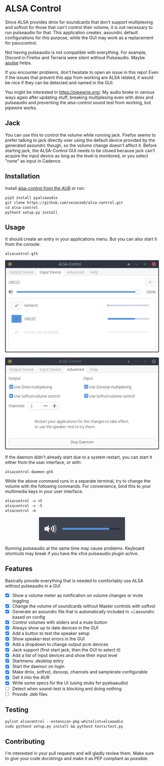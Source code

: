# ALSA Control

Since ALSA provides dmix for soundcards that don't support multiplexing and softvol for those that can't control their volume,
it is not necessary to run pulseaudio for that. This application creates .asoundrc default configurations for this purpose,
while the GUI may work as a replacement for pavucontrol.

Not having pulseaudio is not compatible with everything. For example, Discord in Firefox and Terraria were silent without Pulseaudio.
Maybe [apulse](https://github.com/i-rinat/apulse) helps.

If you encounter problems, don't hesitate to open an issue in this repo! Even if the issues that prevent this app from working are
ALSA related, it would be nice if they can be detected and named in the GUI.

You might be interested in https://pipewire.org/. My audio broke in various ways again after updating stuff,
breaking multiplexing even with dmix and pulseaudio and preventing the alsa-control sound test from working,
but pipewire works.

## Jack

You can use this to control the volume while running jack. Firefox seems to prefer talking to
jack directly over using the default device provided by the generated asoundrc though, so the
volume change doesn't affect it. Before starting jack, the ALSA-Control GUI needs to be closed because
jack can't acquire the input device as long as the level is monitored, or you select "none" as input
in Cadence.

## Installation

Install [alsa-control from the AUR](https://aur.archlinux.org/packages/alsa-control/) or run:

```
pip3 install pyalsaaudio
git clone https://github.com/sezanzeb/alsa-control.git
cd alsa-control
python3 setup.py install
```

## Usage

It should create an entry in your applications menu. But you can also start it from the console:

```
alsacontrol-gtk
```

<p align="center">
    <img src="data/input-devices.png"/>
</p>
<p align="center">
    <img src="data/advanced.png"/>
</p>

If the daemon didn't already start due to a system restart, you can start it either from the user interface, or with:

```
alsacontrol-daemon-gtk
```

While the above command runs in a separate terminal, try to change the volume with the following commands.
For convenience, bind this to your multimedia keys in your user interface.

```
alsacontrol -v +5
alsacontrol -v -5
alsacontrol -m
```

<p align="center">
    <img src="data/notifications.png"/>
</p>

Running pulseaudio at the same time may cause problems. Keyboard shortcuts may break if you have the xfce pulseaudio plugin active.

## Features

Basically provide everything that is needed to comfortably use ALSA without pulseaudio in a GUI

- [x] Show a volume meter as notification on volume changes or mute toggling
- [x] Change the volume of soundcards without Master controls with softvol
- [x] Generate an asoundrc file that is automatically included in ~/.asoundrc based on config
- [x] Control volumes with sliders and a mute button
- [x] Always show up to date devices in the GUI
- [x] Add a button to test the speaker setup
- [x] Show speaker-test errors in the GUI
- [x] Add a dropdown to change output pcm devices
- [x] Jack support (first start jack, then the GUI to select it)
- [x] Add a list of input devices and show their input level
- [x] Startmenu .desktop entry
- [x] Start the daemon on login
- [x] Make dmix, softvol, dsnoop, channels and samplerate configurable
- [x] Get it into the AUR
- [x] Write some specs for the UI (using stubs for pyalsaaudio)
- [ ] Detect when sound-test is blocking and doing nothing
- [ ] Provide .deb files

## Testing

```
pylint alsacontrol --extension-pkg-whitelist=alsaaudio
sudo python3 setup.py install && python3 tests/test.py
```

## Contributing

I'm interested in your pull requests and will gladly review them. Make sure to give your code docstrings and make it as PEP compliant as possible.
